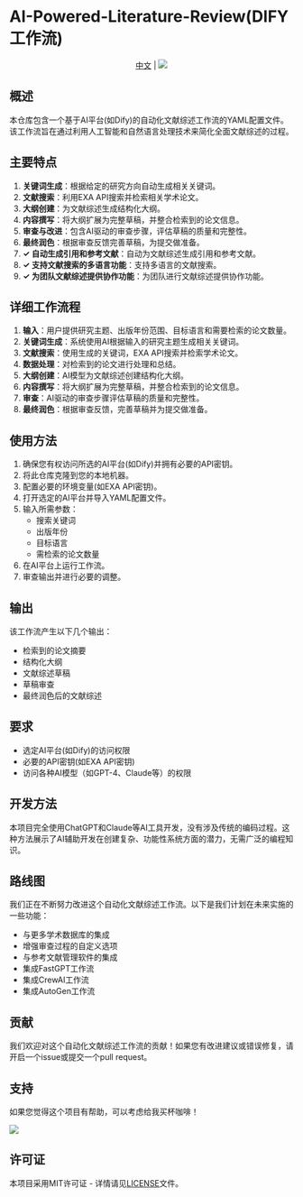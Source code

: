 # AI-Powered-Literature-Review(DIFY工作流)

<p align="center">
  <a href="README.md">中文</a> |
  <a href="README_EN.md">
    <img src="https://img.shields.io/badge/-English-blue?style=for-the-badge&logo=markdown"/>
  </a>
</p>

## 概述

本仓库包含一个基于AI平台(如Dify)的自动化文献综述工作流的YAML配置文件。该工作流旨在通过利用人工智能和自然语言处理技术来简化全面文献综述的过程。

## 主要特点

1. **关键词生成**：根据给定的研究方向自动生成相关关键词。
2. **文献搜索**：利用EXA API搜索并检索相关学术论文。
3. **大纲创建**：为文献综述生成结构化大纲。
4. **内容撰写**：将大纲扩展为完整草稿，并整合检索到的论文信息。
5. **审查与改进**：包含AI驱动的审查步骤，评估草稿的质量和完整性。
6. **最终润色**：根据审查反馈完善草稿，为提交做准备。
7. **✓ 自动生成引用和参考文献**：自动为文献综述生成引用和参考文献。
8. **✓ 支持文献搜索的多语言功能**：支持多语言的文献搜索。
9. **✓ 为团队文献综述提供协作功能**：为团队进行文献综述提供协作功能。

## 详细工作流程

1. **输入**：用户提供研究主题、出版年份范围、目标语言和需要检索的论文数量。
2. **关键词生成**：系统使用AI根据输入的研究主题生成相关关键词。
3. **文献搜索**：使用生成的关键词，EXA API搜索并检索学术论文。
4. **数据处理**：对检索到的论文进行处理和总结。
5. **大纲创建**：AI模型为文献综述创建结构化大纲。
6. **内容撰写**：将大纲扩展为完整草稿，并整合检索到的论文信息。
7. **审查**：AI驱动的审查步骤评估草稿的质量和完整性。
8. **最终润色**：根据审查反馈，完善草稿并为提交做准备。

## 使用方法

1. 确保您有权访问所选的AI平台(如Dify)并拥有必要的API密钥。
2. 将此仓库克隆到您的本地机器。
3. 配置必要的环境变量(如EXA API密钥)。
4. 打开选定的AI平台并导入YAML配置文件。
5. 输入所需参数：
   - 搜索关键词
   - 出版年份
   - 目标语言
   - 需检索的论文数量
6. 在AI平台上运行工作流。
7. 审查输出并进行必要的调整。

## 输出

该工作流产生以下几个输出：
- 检索到的论文摘要
- 结构化大纲
- 文献综述草稿
- 草稿审查
- 最终润色后的文献综述

## 要求

- 选定AI平台(如Dify)的访问权限
- 必要的API密钥(如EXA API密钥)
- 访问各种AI模型（如GPT-4、Claude等）的权限

## 开发方法

本项目完全使用ChatGPT和Claude等AI工具开发，没有涉及传统的编码过程。这种方法展示了AI辅助开发在创建复杂、功能性系统方面的潜力，无需广泛的编程知识。

## 路线图

我们正在不断努力改进这个自动化文献综述工作流。以下是我们计划在未来实施的一些功能：

- 与更多学术数据库的集成
- 增强审查过程的自定义选项
- 与参考文献管理软件的集成
- 集成FastGPT工作流
- 集成CrewAI工作流
- 集成AutoGen工作流

## 贡献

我们欢迎对这个自动化文献综述工作流的贡献！如果您有改进建议或错误修复，请开启一个issue或提交一个pull request。

## 支持

如果您觉得这个项目有帮助，可以考虑给我买杯咖啡！

<a href="https://www.buymeacoffee.com/chicongliau"><img src="https://img.buymeacoffee.com/button-api/?text=Buy me a coffee&emoji=&slug=chicongliau&button_colour=FFDD00&font_colour=000000&font_family=Bree&outline_colour=000000&coffee_colour=ffffff" /></a>

## 许可证

本项目采用MIT许可证 - 详情请见[LICENSE](LICENSE)文件。